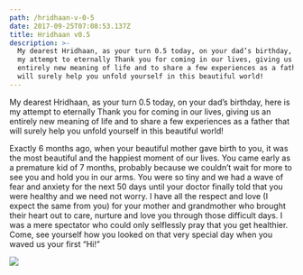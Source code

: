 ```yaml
---
path: /hridhaan-v-0-5
date: 2017-09-25T07:08:53.137Z
title: Hridhaan v0.5
description: >-
  My dearest Hridhaan, as your turn 0.5 today, on your dad’s birthday, here is
  my attempt to eternally Thank you for coming in our lives, giving us an
  entirely new meaning of life and to share a few experiences as a father that
  will surely help you unfold yourself in this beautiful world!
---
```

My dearest Hridhaan, as your turn 0.5 today, on your dad’s birthday, here is my attempt to eternally Thank you for coming in our lives, giving us an entirely new meaning of life and to share a few experiences as a father that will surely help you unfold yourself in this beautiful world!

Exactly 6 months ago, when your beautiful mother gave birth to you, it was the most beautiful and the happiest moment of our lives.  You came early as a premature kid of 7 months, probably because we couldn’t wait for more to see you and hold you in our arms. You were so tiny and we had a wave of fear and anxiety for the next 50 days until your doctor finally told that you were healthy and we need not worry. I have all the respect and love (I expect the same from you) for your mother and grandmother who brought their heart out to care, nurture and love you through those difficult days. I was a mere spectator who could only selflessly pray that you get healthier. Come, see yourself how you looked on that very special day when you waved us your first “Hi!”

![](/assets/4ba48948-16a3-4e71-8f2d-74bc30812285.jpg)
